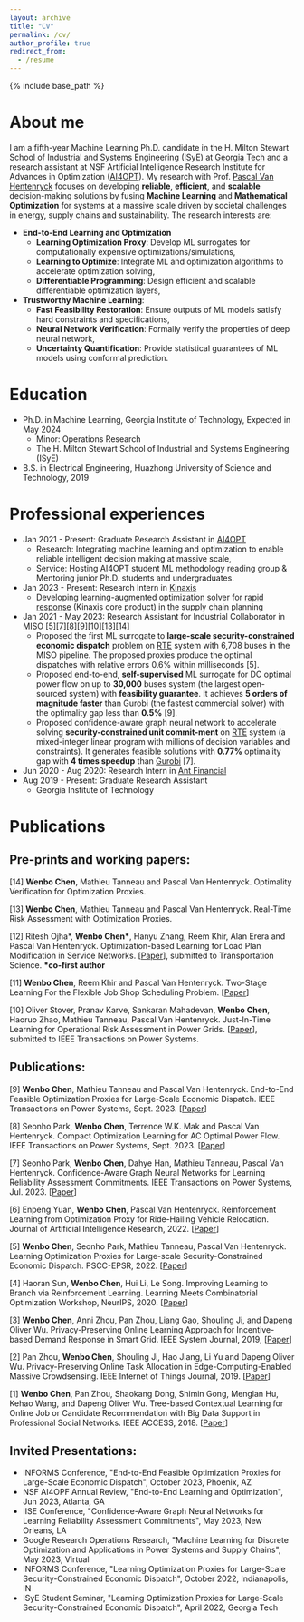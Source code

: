 ```yaml
---
layout: archive
title: "CV"
permalink: /cv/
author_profile: true
redirect_from:
  - /resume
---
```


{% include base_path %}

# About me
I am a fifth-year Machine Learning Ph.D. candidate in the H. Milton Stewart School of Industrial and Systems Engineering ([ISyE](https://www.isye.gatech.edu/)) at [Georgia Tech](https://www.gatech.edu/) and a research assistant at NSF Artificial Intelligence Research Institute for Advances in Optimization ([AI4OPT](https://www.ai4opt.org/)). My research with Prof. [Pascal Van Hentenryck](https://sites.gatech.edu/pascal-van-hentenryck/) focuses on developing **reliable**, **efficient**, and **scalable** decision-making solutions by fusing **Machine Learning** and **Mathematical Optimization** for systems at a massive scale driven by societal challenges in energy, supply chains and sustainability. The research interests are:
* **End-to-End Learning and Optimization**
  - **Learning Optimization Proxy**: Develop ML surrogates for computationally expensive optimizations/simulations,
  - **Learning to Optimize**: Integrate ML and optimization algorithms to accelerate optimization solving,
  - **Differentiable Programming**: Design efficient and scalable differentiable optimization layers,
* **Trustworthy Machine Learning**: 
  - **Fast Feasibility Restoration**: Ensure outputs of ML models satisfy hard constraints and specifications,
  - **Neural Network Verification**: Formally verify the properties of deep neural network,
  - **Uncertainty Quantification**: Provide statistical guarantees of ML models using conformal prediction.

# Education
* Ph.D. in Machine Learning, Georgia Institute of Technology, Expected in May 2024 
  - Minor: Operations Research
  - The H. Milton Stewart School of Industrial and Systems Engineering (ISyE)
* B.S. in Electrical Engineering, Huazhong University of Science and Technology, 2019

# Professional experiences
* Jan 2021 - Present: Graduate Research Assistant in [AI4OPT](https://www.ai4opt.org/)
  * Research: Integrating machine learning and optimization to enable reliable intelligent decision making at massive scale,
  * Service: Hosting AI4OPT student ML methodology reading group & Mentoring junior Ph.D. students and undergraduates.
* Jan 2023 - Present: Research Intern in [Kinaxis](https://www.kinaxis.com/en)
  * Developing learning-augmented optimization solver for [rapid response](https://www.kinaxis.com/en/solutions/platform?utm_source=google&utm_medium=ppc&utm_campaign=7015Y000003sEekQAE&utm_term=131899310774&utm_content=project-authority&gclid=EAIaIQobChMIkvuv0PLw_QIVkgKtBh1rMgeyEAAYASAAEgJF5_D_BwE) (Kinaxis core product) in the supply chain planning
* Jan 2021 - May 2023: Research Assistant for Industrial Collaborator in [MISO](https://www.misoenergy.org/) [5][7][8][9][10][13][14]
  * Proposed the first ML surrogate to **large-scale security-constrained economic dispatch** problem on [RTE](https://www.rte-france.com/) system with 6,708 buses in the MISO pipeline. The proposed proxies produce the optimal dispatches with relative errors 0.6% within milliseconds [5].
  * Proposed end-to-end, **self-supervised** ML surrogate for DC optimal power flow on up to **30,000** buses system (the largest open-sourced system) with **feasibility guarantee**. It achieves **5 orders of magnitude faster** than Gurobi (the fastest commercial solver) with the optimality gap less than **0.5%** [9].
  * Proposed confidence-aware graph neural network to accelerate solving **security-constrained unit commit-ment** on [RTE](https://www.rte-france.com/) system (a mixed-integer linear program with millions of decision variables and constraints). It generates feasible solutions with **0.77%** optimality gap with **4 times speedup** than [Gurobi](https://www.gurobi.com/) [7].
* Jun 2020 - Aug 2020: Research Intern in [Ant Financial](https://www.antgroup.com/en/)
* Aug 2019 - Present: Graduate Research Assistant
  * Georgia Institute of Technology
  
# Publications
## Pre-prints and working papers:
[14] **Wenbo Chen**, Mathieu Tanneau and Pascal Van Hentenryck. Optimality Verification for Optimization Proxies.

[13] **Wenbo Chen**, Mathieu Tanneau and Pascal Van Hentenryck. Real-Time Risk Assessment with Optimization Proxies.

[12] Ritesh Ojha\*, **Wenbo Chen\***, Hanyu Zhang, Reem Khir, Alan Erera and Pascal Van Hentenryck. Optimization-based Learning for Load Plan Modification in Service Networks. [[Paper](https://arxiv.org/pdf/2307.04050.pdf)], submitted to Transportation Science.
**\*co-first author**

[11] **Wenbo Chen**, Reem Khir and Pascal Van Hentenryck. Two-Stage Learning For the Flexible Job Shop Scheduling Problem. [[Paper](https://arxiv.org/abs/2301.09703)]

[10] Oliver Stover, Pranav Karve, Sankaran Mahadevan, **Wenbo Chen**, Haoruo Zhao, Mathieu Tanneau, Pascal Van Hentenryck. Just-In-Time Learning for Operational Risk Assessment in Power Grids. 
[[Paper](https://arxiv.org/pdf/2209.12762.pdf)], submitted to IEEE Transactions on Power Systems.

## Publications:
[9] **Wenbo Chen**, Mathieu Tanneau and Pascal Van Hentenryck. End-to-End Feasible Optimization Proxies for Large-Scale Economic Dispatch. IEEE Transactions on Power Systems, Sept. 2023. [[Paper](https://arxiv.org/abs/2304.11726.pdf)]

[8] Seonho Park, **Wenbo Chen**, Terrence W.K. Mak and Pascal Van Hentenryck. Compact Optimization Learning for AC Optimal Power Flow. IEEE Transactions on Power Systems, Sept. 2023. [[Paper](https://arxiv.org/pdf/2301.08840.pdf)]

[7] Seonho Park, **Wenbo Chen**, Dahye Han, Mathieu Tanneau, Pascal Van Hentenryck. Confidence-Aware Graph Neural Networks for Learning Reliability Assessment Commitments. IEEE Transactions on Power Systems, Jul. 2023. [[Paper](https://arxiv.org/pdf/2211.15755.pdf)]

[6] Enpeng Yuan, **Wenbo Chen**, Pascal Van Hentenryck. Reinforcement Learning from Optimization Proxy for Ride-Hailing Vehicle Relocation. Journal of Artificial Intelligence Research, 2022. [[Paper](https://www.jair.org/index.php/jair/article/view/13794)]

[5] **Wenbo Chen**, Seonho Park, Mathieu Tanneau, Pascal Van Hentenryck. Learning Optimization Proxies for Large-scale Security-Constrained Economic Dispatch. PSCC-EPSR, 2022. [[Paper](https://www.sciencedirect.com/science/article/pii/S0378779622006629)]

[4] Haoran Sun, **Wenbo Chen**, Hui Li, Le Song. Improving Learning to Branch via Reinforcement Learning. Learning Meets Combinatorial Optimization Workshop, NeurIPS, 2020. 
[[Paper](https://openreview.net/pdf?id=z4D7-PTxTb)]

[3] **Wenbo Chen**, Anni Zhou, Pan Zhou, Liang Gao, Shouling Ji, and Dapeng Oliver Wu.  Privacy-Preserving Online Learning Approach for Incentive-based Demand Response in Smart Grid. IEEE System Journal, 2019, [[Paper](https://ieeexplore.ieee.org/stamp/stamp.jsp?tp=&arnumber=8642292&tag=1)]

[2] Pan Zhou, **Wenbo Chen**, Shouling Ji, Hao Jiang, Li Yu and Dapeng Oliver Wu. Privacy-Preserving Online Task Allocation in Edge-Computing-Enabled Massive Crowdsensing. IEEE Internet of Things Journal, 2019. [[Paper](https://ieeexplore.ieee.org/stamp/stamp.jsp?tp=&arnumber=8662620)]

[1] **Wenbo Chen**, Pan Zhou, Shaokang Dong, Shimin Gong, Menglan Hu, Kehao Wang, and Dapeng Oliver
Wu. Tree-based Contextual Learning for Online Job or Candidate Recommendation with Big Data Support
in Professional Social Networks. IEEE ACCESS, 2018. [[Paper](https://ieeexplore.ieee.org/stamp/stamp.jsp?tp=&arnumber=8552383)]

## Invited Presentations:
* INFORMS Conference, "End-to-End Feasible Optimization Proxies for Large-Scale Economic Dispatch", October 2023, Phoenix, AZ
*  NSF AI4OPF Annual Review, "End-to-End Learning and Optimization", Jun 2023, Atlanta, GA
* IISE Conference, "Confidence-Aware Graph Neural Networks for Learning Reliability Assessment Commitments", May 2023, New Orleans, LA
* Google Research Operations Research, "Machine Learning for Discrete Optimization and Applications in Power Systems and Supply Chains", May 2023, Virtual
* INFORMS Conference, "Learning Optimization Proxies for Large-Scale Security-Constrained Economic Dispatch", October 2022, Indianapolis, IN 
* ISyE Student Seminar, "Learning Optimization Proxies for Large-Scale Security-Constrained Economic Dispatch", April 2022, Georgia Tech

<!-- Teaching
======
  <ul>{% for post in site.teaching %}
    {% include archive-single-cv.html %}
  {% endfor %}</ul> -->
  
<!-- Service and leadership
======
* Currently signed in to 43 different slack teams -->

<script type='text/javascript' id='clustrmaps' src='//cdn.clustrmaps.com/map_v2.js?cl=ffffff&w=450&t=tt&d=egpxRs9v7VzCUiiWU5X_DY0KyHy0rYIzCgDf9wHE8e8'></script>
